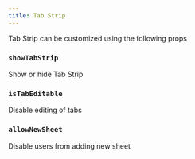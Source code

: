```yaml
---
title: Tab Strip
---
```


Tab Strip can be customized using the following props

### `showTabStrip`

Show or hide Tab Strip

### `isTabEditable`

Disable editing of tabs

### `allowNewSheet`

Disable users from adding new sheet